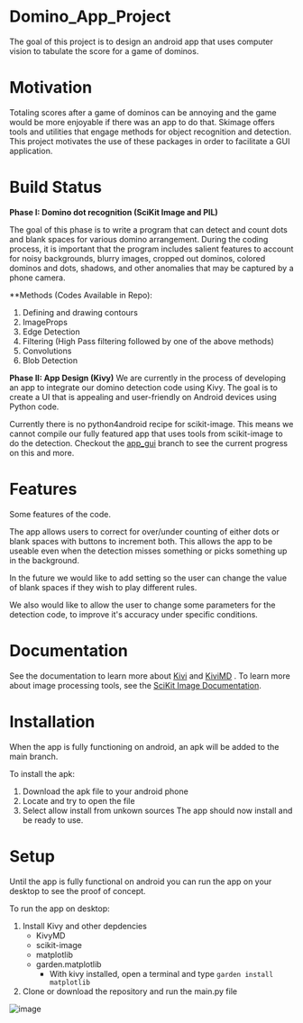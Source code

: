 # Domino_App_Project

The goal of this project is to design an android app that uses computer vision to tabulate the score for a game of dominos. 

# Motivation

Totaling scores after a game of dominos can be annoying and the game would be more enjoyable if there was an app to do that. Skimage offers tools and utilities that engage methods for object recognition and detection. This project motivates the use of these packages in order to facilitate a GUI application.

# Build Status

**Phase I: Domino dot recognition (SciKit Image and PIL)**

The goal of this phase is to write a program that can detect and count dots and blank spaces for various domino arrangement. During the coding process, it is important that the program includes salient features to account for noisy backgrounds, blurry images, cropped out dominos, colored dominos and dots, shadows, and other anomalies that may be captured by a phone camera.

**Methods (Codes Available in Repo):
1. Defining and drawing contours
2. ImageProps
3. Edge Detection
4. Filtering (High Pass filtering followed by one of the above methods)
5. Convolutions
6. Blob Detection

**Phase II: App Design (Kivy)**
We are currently in the process of developing an app to integrate our domino detection code using Kivy. The goal is to create a UI that is appealing and user-friendly on Android devices using Python code.

Currently there is no python4android recipe for scikit-image. This means we cannot compile our fully featured app that uses tools from scikit-image to do the detection. Checkout the [app_gui](https://github.com/ZaneDaPayne/Domino_App_Project/tree/app_gui) branch to see the current progress on this and more.

# Features
Some features of the code.

The app allows users to correct for over/under counting of either dots or blank spaces with buttons to increment both. This allows the app to be useable even when the detection misses something or picks something up in the background.


In the future we would like to add setting so the user can change the value of blank spaces if they wish to play different rules.

We also would like to allow the user to change some parameters for the detection code, to improve it's accuracy under specific conditions.

# Documentation
See the documentation to learn more about  [Kivi](https://buildmedia.readthedocs.org/media/pdf/kivy/latest/kivy.pdf) and [KiviMD](https://kivymd.readthedocs.io/en/latest/) .
To learn more about image processing tools, see the [SciKit Image Documentation](https://scikit-image.org/docs/stable/).
# Installation
When the app is fully functioning on android, an apk will be added to the main branch. 

To install the apk:
1. Download the apk file to your android phone
2. Locate and try to open the file
3. Select allow install from unkown sources
The app should now install and be ready to use.


# Setup
Until the app is fully functional on android you can run the app on your desktop to see the proof of concept.

To run the app on desktop:
1. Install Kivy and other depdencies
    - KivyMD
    - scikit-image
    - matplotlib
    - garden.matplotlib
        - With kivy installed, open a terminal and type ```garden install matplotlib```
2. Clone or download the repository and run the main.py file

![image](/Images/detection.png)
